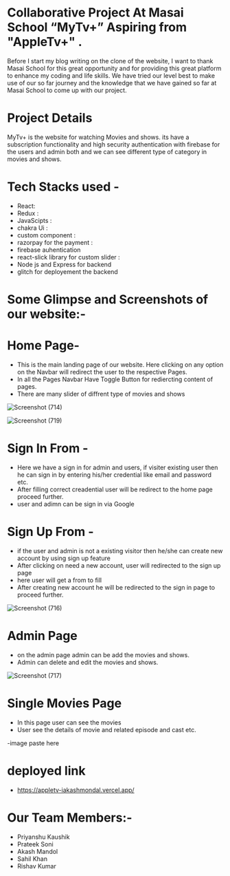 # Collaborative Project At Masai School “MyTv+” Aspiring from "AppleTv+" .
Before I start my blog writing on the clone of the website, I want to thank Masai School for this great opportunity and for providing this great platform to enhance my coding and life skills. We have tried our level best to make use of our so far journey and the knowledge that we have gained so far at Masai School to come up with our  project.

# Project Details 
MyTv+ is the website for watching Movies and shows. its have a subscription functionality and high security authentication with firebase for the users and admin both and we can see different type of category in movies and shows.

# Tech Stacks used -
- React:
- Redux :
- JavaScipts :
- chakra Ui :
- custom component :
- razorpay for the payment :
- firebase auhentication
- react-slick library for custom slider :
- Node js and Express for backend
- glitch for deployement the backend

# Some Glimpse and Screenshots of our website:-

# Home Page-
- This is the main landing page of our website. Here clicking on any option on the Navbar will redirect the user to the respective  Pages.
- In all the Pages Navbar Have Toggle Button for rediercting content of pages.
- There are many slider of diffrent type of movies and shows 

![Screenshot (714)](https://user-images.githubusercontent.com/105913828/201961685-e32fa9aa-5c52-4b52-b6ab-1f6af55f6609.png)

![Screenshot (719)](https://user-images.githubusercontent.com/105913828/201962096-8f93fd36-aea7-4d7f-ad31-18a64148dc6b.png)



# Sign In From -
- Here we have a sign in for admin and users, if visiter existing user then he can sign in by entering his/her credential like email and password etc.
- After filling correct creadential user will be redirect to the home page proceed further.
- user and adimn can be sign in via Google 



# Sign Up From -
- if the user and admin is not a existing visitor then he/she can create new account by using sign up feature
- After clicking on need a new account, user will redirected to the sign up page
- here user will get a from to fill
- After creating new account he will be redirected to the sign in  page to proceed further.

![Screenshot (716)](https://user-images.githubusercontent.com/105913828/201963284-1e9c77cb-953b-429a-9085-8de12f5ef5c7.png)


# Admin  Page
- on the admin page admin can be add the movies and shows.
- Admin can delete and edit the movies and shows.

![Screenshot (717)](https://user-images.githubusercontent.com/105913828/201963374-96c80817-d167-4d10-826a-4aec572ff6b1.png)


# Single Movies  Page
- In this page user can see the movies 
- User see the details of movie and related episode and cast etc.

-image paste here

# deployed link
- https://appletv-iakashmondal.vercel.app/

# Our Team Members:-
- Priyanshu Kaushik
- Prateek Soni
- Akash Mandol
- Sahil Khan
- Rishav Kumar













